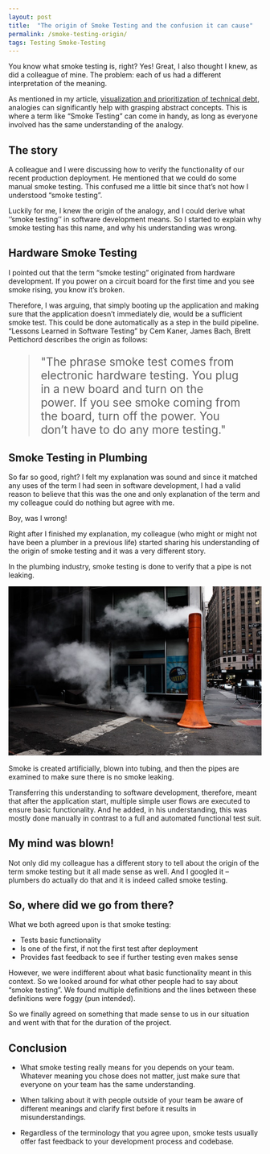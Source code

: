 ```yaml
---
layout: post
title:  "The origin of Smoke Testing and the confusion it can cause"
permalink: /smoke-testing-origin/
tags: Testing Smoke-Testing
---
```


You know what smoke testing is, right? Yes! Great, I also thought I knew, as did a colleague of mine. The problem: each of us had a different interpretation of the meaning.

As mentioned in my article, [visualization and prioritization of technical debt](https://aiko.dev/visualising-and-prioritizing-technical-debt/), analogies can significantly help with grasping abstract concepts. This is where a term like “Smoke Testing” can come in handy, as long as everyone involved has the same understanding of the analogy.

## The story

A colleague and I were discussing how to verify the functionality of our recent production deployment. He mentioned that we could do some manual smoke testing. This confused me a little bit since that’s not how I understood “smoke testing”.

Luckily for me, I knew the origin of the analogy, and I could derive what ‘’smoke testing’’ in software development means. So I started to explain why smoke testing has this name, and why his understanding was wrong.

## Hardware Smoke Testing

I pointed out that the term “smoke testing” originated from hardware development. If you power on a circuit board for the first time and you see smoke rising, you know it’s broken.

Therefore, I was arguing, that simply booting up the application and making sure that the application doesn’t immediately die, would be a sufficient smoke test. This could be done automatically as a step in the build pipeline. “Lessons Learned in Software Testing” by Cem Kaner, James Bach, Brett Pettichord describes the origin as follows:

<blockquote style="font-size: 1.4rem; margin: revert">
"The phrase smoke test comes from electronic hardware testing. You plug in a new board and turn on the power. If you see smoke coming from the board, turn off the power. You don’t have to do any more testing."
</blockquote>

## Smoke Testing in Plumbing

So far so good, right? I felt my explanation was sound and since it matched any uses of the term I had seen in software development, I had a valid reason to believe that this was the one and only explanation of the term and my colleague could do nothing but agree with me.

Boy, was I wrong!

Right after I finished my explanation, my colleague (who might or might not have been a plumber in a previous life) started sharing his understanding of the origin of smoke testing and it was a very different story.

In the plumbing industry, smoke testing is done to verify that a pipe is not leaking.

![Smoke coming out of tubes](/assets/img/smoke-testing-origin/smoke-new-york.jpg "Smoke coming out of tubes")

Smoke is created artificially, blown into tubing, and then the pipes are examined to make sure there is no smoke leaking.

Transferring this understanding to software development, therefore, meant that after the application start, multiple simple user flows are executed to ensure basic functionality. And he added, in his understanding, this was mostly done manually in contrast to a full and automated functional test suit.

## My mind was blown!

Not only did my colleague has a different story to tell about the origin of the term smoke testing but it all made sense as well. And I googled it – plumbers do actually do that and it is indeed called smoke testing.

## So, where did we go from there?

What we both agreed upon is that smoke testing:
* Tests basic functionality
* Is one of the first, if not the first test after deployment
* Provides fast feedback to see if further testing even makes sense

However, we were indifferent about what basic functionality meant in this context. So we looked around for what other people had to say about “smoke testing”. We found multiple definitions and the lines between these definitions were foggy (pun intended).

So we finally agreed on something that made sense to us in our situation and went with that for the duration of the project.

## Conclusion

* What smoke testing really means for you depends on your team. Whatever meaning you chose does not matter, just make sure that everyone on your team has the same understanding.

* When talking about it with people outside of your team be aware of different meanings and clarify first before it results in misunderstandings.

* Regardless of the terminology that you agree upon, smoke tests usually offer fast feedback to your development process and codebase.
